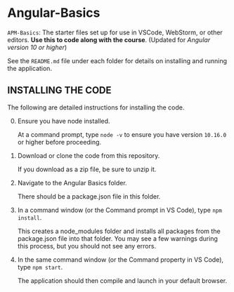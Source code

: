 # Angular-Basics


`APM-Basics`: The starter files set up for use in VSCode, WebStorm, or other editors. **Use this to code along with the course**. (Updated for <i>Angular version 10 or higher</i>)


See the `README.md` file under each folder for details on installing and running the application.


## INSTALLING THE CODE

The following are detailed instructions for installing the code.

0) Ensure you have node installed.

   At a command prompt, type `node -v` to ensure you have version `10.16.0` or higher before proceeding.

1) Download or clone the code from this repository.

   If you download as a zip file, be sure to unzip it.

2) Navigate to the Angular Basics folder.

   There should be a package.json file in this folder.

3) In a command window (or the Command prompt in VS Code), type `npm install`.

   This creates a node_modules folder and installs all packages from the package.json file into that folder. You may see a few warnings during this process, but you should not see any errors.
   
4) In the same command window (or the Command property in VS Code), type `npm start`.

   The application should then compile and launch in your default browser.
   


